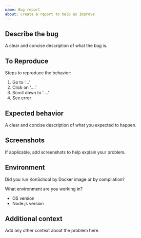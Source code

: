 ```yaml
---
name: Bug report
about: Create a report to help us improve
---
```


## Describe the bug

A clear and concise description of what the bug is.

## To Reproduce

Steps to reproduce the behavior:

1. Go to '...'
2. Click on '....'
3. Scroll down to '....'
4. See error

## Expected behavior

A clear and concise description of what you expected to happen.

## Screenshots

If applicable, add screenshots to help explain your problem.

## Environment

Did you run KonSchool by Docker image or by compilation?

What environment are you working in?

- OS version
- Node.js version

## Additional context

Add any other context about the problem here.
